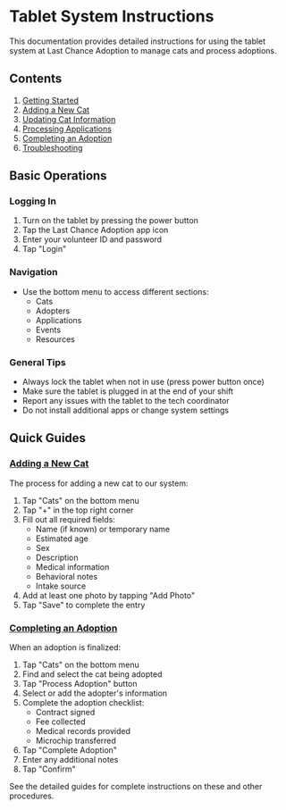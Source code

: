 # Tablet System Instructions

This documentation provides detailed instructions for using the tablet system at Last Chance Adoption to manage cats and process adoptions.

## Contents

1. [Getting Started](./getting-started.md)
2. [Adding a New Cat](./adding-new-cat.md)
3. [Updating Cat Information](./updating-cat-info.md)
4. [Processing Applications](./processing-applications.md)
5. [Completing an Adoption](./completing-adoption.md)
6. [Troubleshooting](./troubleshooting.md)

## Basic Operations

### Logging In
1. Turn on the tablet by pressing the power button
2. Tap the Last Chance Adoption app icon
3. Enter your volunteer ID and password
4. Tap "Login"

### Navigation
- Use the bottom menu to access different sections:
  - Cats
  - Adopters
  - Applications
  - Events
  - Resources

### General Tips
- Always lock the tablet when not in use (press power button once)
- Make sure the tablet is plugged in at the end of your shift
- Report any issues with the tablet to the tech coordinator
- Do not install additional apps or change system settings

## Quick Guides

### [Adding a New Cat](./adding-new-cat.md)

The process for adding a new cat to our system:

1. Tap "Cats" on the bottom menu
2. Tap "+" in the top right corner
3. Fill out all required fields:
   - Name (if known) or temporary name
   - Estimated age
   - Sex
   - Description
   - Medical information
   - Behavioral notes
   - Intake source
4. Add at least one photo by tapping "Add Photo"
5. Tap "Save" to complete the entry

### [Completing an Adoption](./completing-adoption.md)

When an adoption is finalized:

1. Tap "Cats" on the bottom menu
2. Find and select the cat being adopted
3. Tap "Process Adoption" button
4. Select or add the adopter's information
5. Complete the adoption checklist:
   - Contract signed
   - Fee collected
   - Medical records provided
   - Microchip transferred
6. Tap "Complete Adoption"
7. Enter any additional notes
8. Tap "Confirm"

See the detailed guides for complete instructions on these and other procedures. 
